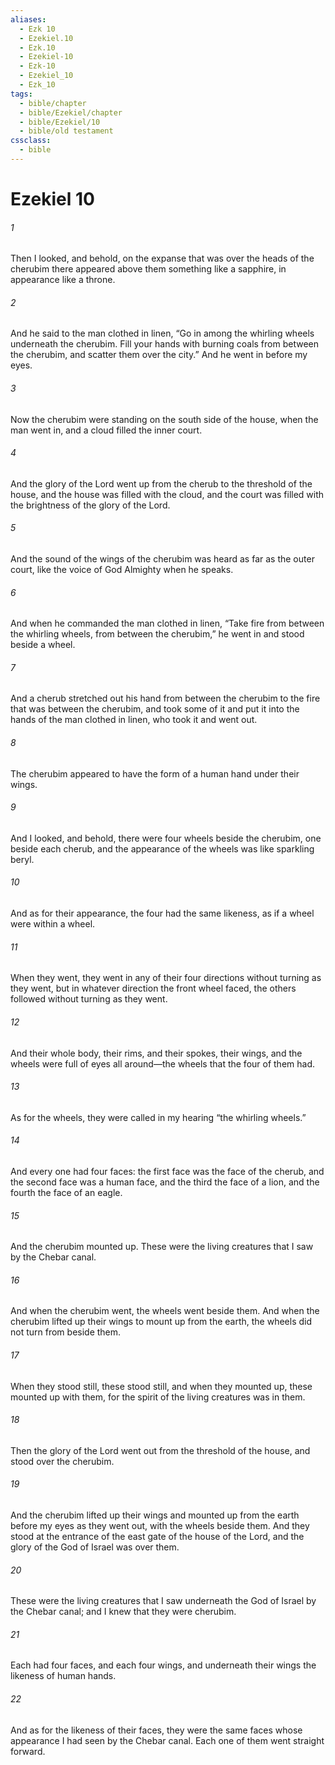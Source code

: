 ```yaml
---
aliases:
  - Ezk 10
  - Ezekiel.10
  - Ezk.10
  - Ezekiel-10
  - Ezk-10
  - Ezekiel_10
  - Ezk_10
tags:
  - bible/chapter
  - bible/Ezekiel/chapter
  - bible/Ezekiel/10
  - bible/old testament
cssclass:
  - bible
---
```


# Ezekiel 10

###### 1
Then I looked, and behold, on the expanse that was over the heads of the cherubim there appeared above them something like a sapphire, in appearance like a throne.
###### 2
And he said to the man clothed in linen, “Go in among the whirling wheels underneath the cherubim. Fill your hands with burning coals from between the cherubim, and scatter them over the city.” And he went in before my eyes.
###### 3
Now the cherubim were standing on the south side of the house, when the man went in, and a cloud filled the inner court.
###### 4
And the glory of the Lord  went up from the cherub to the threshold of the house, and the house was filled with the cloud, and the court was filled with the brightness of the glory of the Lord.
###### 5
And the sound of the wings of the cherubim was heard as far as the outer court, like the voice of God Almighty when he speaks.
###### 6
And when he commanded the man clothed in linen, “Take fire from between the whirling wheels, from between the cherubim,” he went in and stood beside a wheel.
###### 7
And a cherub stretched out his hand from between the cherubim to the fire that was between the cherubim, and took some of it and put it into the hands of the man clothed in linen, who took it and went out.
###### 8
The cherubim appeared to have the form of a human hand under their wings.
###### 9
And I looked, and behold, there were four wheels beside the cherubim, one beside each cherub, and the appearance of the wheels was like sparkling beryl.
###### 10
And as for their appearance, the four had the same likeness, as if a wheel were within a wheel.
###### 11
When they went, they went in any of their four directions  without turning as they went, but in whatever direction the front wheel faced, the others followed without turning as they went.
###### 12
And their whole body, their rims, and their spokes, their wings, and the wheels were full of eyes all around—the wheels that the four of them had.
###### 13
As for the wheels, they were called in my hearing “the whirling wheels.”
###### 14
And every one had four faces: the first face was the face of the cherub, and the second face was a human face, and the third the face of a lion, and the fourth the face of an eagle.
###### 15
And the cherubim mounted up. These were the living creatures that I saw by the Chebar canal.
###### 16
And when the cherubim went, the wheels went beside them. And when the cherubim lifted up their wings to mount up from the earth, the wheels did not turn from beside them.
###### 17
When they stood still, these stood still, and when they mounted up, these mounted up with them, for the spirit of the living creatures was in them.
###### 18
Then the glory of the Lord went out from the threshold of the house, and stood over the cherubim.
###### 19
And the cherubim lifted up their wings and mounted up from the earth before my eyes as they went out, with the wheels beside them. And they stood at the entrance of the east gate of the house of the Lord, and the glory of the God of Israel was over them.
###### 20
These were the living creatures that I saw underneath the God of Israel by the Chebar canal; and I knew that they were cherubim.
###### 21
Each had four faces, and each four wings, and underneath their wings the likeness of human hands.
###### 22
And as for the likeness of their faces, they were the same faces whose appearance I had seen by the Chebar canal. Each one of them went straight forward.


